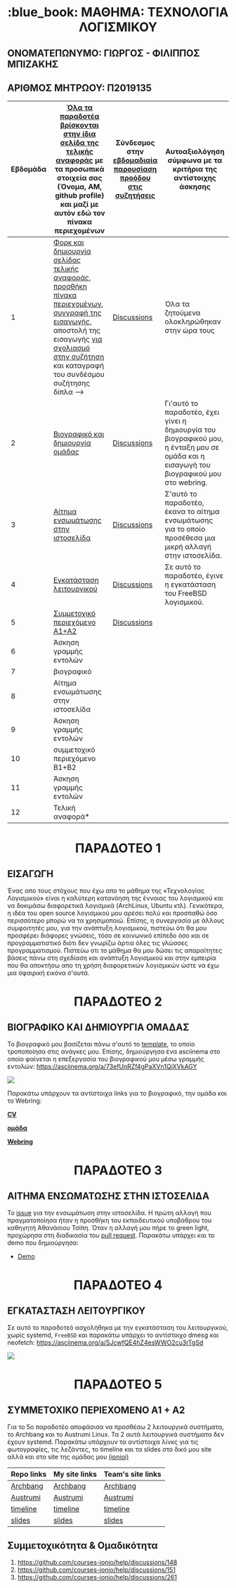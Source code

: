 <h1 align="center">:blue_book: ΜΑΘΗΜΑ: ΤΕΧΝΟΛΟΓΙΑ ΛΟΓΙΣΜΙΚΟΥ</h1>



## ΟΝΟΜΑΤΕΠΩΝΥΜΟ: ΓΙΩΡΓΟΣ - ΦΙΛΙΠΠΟΣ ΜΠΙΖΑΚΗΣ
## ΑΡΙΘΜΟΣ ΜΗΤΡΩΟΥ: Π2019135 



| Εβδομάδα | [Όλα τα παραδοτέα βρίσκονται στην ίδια σελίδα της τελικής αναφοράς](https://courses-ionio.github.io/help/deliverables/) με τα προσωπικά στοιχεία σας (Όνομα, ΑΜ, github profile) και μαζί με αυτόν εδώ τον πίνακα περιεχομένων | Σύνδεσμος στην [εβδομαδιαία παρουσίαση προόδου στις συζητήσεις](https://github.com/courses-ionio/help/discussions/categories/show-and-tell) | Αυτοαξιολόγηση σύμφωνα με τα κριτήρια της αντίστοιχης άσκησης |
| --- | --- | --- | --- |
| 1 | [Φορκ και δημιουργία σελίδας τελικής αναφοράς](https://courses-ionio.github.io/help/guide/), [προσθήκη πίνακα περιεχομένων](https://raw.githubusercontent.com/courses-ionio/sw/master/README.md), [συγγραφή της εισαγωγής](https://courses-ionio.github.io/help/intro/), αποστολή της εισαγωγής [για σχολιασμό στην συζήτηση](https://github.com/courses-ionio/help/discussions/categories/show-and-tell) και καταγραφή του συνδέσμου συζήτησης δίπλα --> |[Discussions](https://github.com/courses-ionio/help/discussions/59) |Όλα τα ζητούμενα ολοκληρώθηκαν στην ώρα τους|
| 2 | [Βιογραφικό και δημιουργία ομάδας](#παραδοτεο-2) |[Discussions](https://github.com/courses-ionio/help/discussions/182) | 	Γι'αυτό το παραδοτέο, έχει γίνει η δημιουργία του βιογραφικού μου, η ένταξη μου σε ομάδα και η εισαγωγή του βιογραφικού μου στο webring.
| 3 | [Αίτημα ενσωμάτωσης στην ιστοσελίδα](#παραδοτεο-3) |[Discussions](https://github.com/courses-ionio/help/discussions/493) | Σ'αυτό το παραδοτέο, έκανα το αίτημα ενσωμάτωσης για το οποίο προσέθεσα μια μικρή αλλαγή στην ιστοσελίδα.   |
| 4 | [Εγκατάσταση λειτουργικού](#παραδοτεο-4) | [Discussions](https://github.com/courses-ionio/help/discussions/381)|Σε αυτό το παραδοτέο, έγινε η εγκατάσταση του FreeBSD λογισμικού. |
| 5 | [Συμμετοχικό περιεχόμενο A1+A2](#παραδοτεο-5) |[Discussions](https://github.com/courses-ionio/help/discussions/564) | |
| 6 | Άσκηση γραμμής εντολών | | |
| 7 | βιογραφικό | | |
| 8 | Αίτημα ενσωμάτωσης στην ιστοσελίδα | | |
| 9 | Άσκηση γραμμής εντολών | | |
| 10 | συμμετοχικό περιεχόμενο B1+B2 | | |
| 11 | Άσκηση γραμμής εντολών | | |
| 12 | Τελική αναφορά* | | |



<h1 align="center">ΠΑΡΑΔΟΤΕΟ 1</h1>

## ΕΙΣΑΓΩΓΗ
Ένας απο τους στόχους που έχω απο το μάθημα της «Τεχνολογίας Λογισμικού» είναι η καλύτερη κατανόηση της έννοιας του λογισμικού και να δοκιμάσω διαφορετικά λογισμικά (ArchLinux, Ubuntu κτλ). Γενικότερα, η ιδέα του open source λογισμικού μου αρέσει πολύ και προσπαθώ όσο περισσότερο μπορώ να τα χρησιμοποιώ. Επίσης, η συνεργασία με άλλους συμφοιτητές μου, για την ανάπτυξη λογισμικού, πιστεύω ότι θα μου προσφέρει διάφορες γνώσεις, τόσο σε κοινωνικό επίπεδο όσο και σε προγραμματιστικό διότι δεν γνωρίζω άρτια όλες τις γλώσσες προγραμματισμού. Πιστεύω οτι το μάθημα θα μου δώσει τις απαραίτητες βάσεις πάνω στη σχεδίαση και ανάπτυξη λογισμικού και στην εμπειρία που θα αποκτήσω απο τη χρήση διαφορετικών λογισμικών ώστε να έχω μια σφαιρική εικόνα σ'αυτά. <br />

<h1 align="center">ΠΑΡΑΔΟΤΕΟ 2</h1>

## ΒΙΟΓΡΑΦΙΚΟ ΚΑΙ ΔΗΜΙΟΥΡΓΙΑ ΟΜΑΔΑΣ
Το βιογραφικό μου βασίζεται πάνω σ'αυτό το [template](https://github.com/sharu725/online-cv), το οποίο τροποποίησα στις ανάγκες μου. Επίσης, δημιούργησα ένα asciinema στο οποίο φαίνεται η επεξεργασία του βιογραφικού μου μέσω γραμμής εντολών: https://asciinema.org/a/73efUnRZf4gPaXVn1QiXVkAGY

<a href="https://asciinema.org/a/73efUnRZf4gPaXVn1QiXVkAGY" target="_blank"><img src="https://asciinema.org/a/73efUnRZf4gPaXVn1QiXVkAGY.svg" /></a>

Παρακάτω υπάρχουν τα αντίστοιχα links για το βιογραφικό, την ομάδα και το Webring:

**[CV](https://p19biza.github.io/online-cv/)** 

**[ομάδα](https://github.com/ionioi)** 

**[Webring](https://ionioi.netlify.app/)** 

<h1 align="center">ΠΑΡΑΔΟΤΕΟ 3</h1>

## ΑΙΤΗΜΑ ΕΝΣΩΜΑΤΩΣΗΣ ΣΤΗΝ ΙΣΤΟΣΕΛΙΔΑ
Το [issue](https://github.com/ioniodi/sitegr/issues/343) για την ενσωμάτωση στην ιστοσελίδα. Η πρώτη αλλαγή που πραγματοποίησα ήταν η προσθήκη του εκπαιδευτικού υποβάθρου του καθηγητή Αθανάσιου Τσίπη. Όταν η αλλαγή μου πήρε το green light, προχώρησα στη διαδικασία του [pull request](https://github.com/ioniodi/all_collections/pull/54). Παρακάτω υπάρχει και το demo που δημιούργησα: 

- [Demo](https://fancy-dieffenbachia-dba4f9.netlify.app//people/atsipis/)

<h1 align="center">ΠΑΡΑΔΟΤΕΟ 4</h1>

## ΕΓΚΑΤΑΣΤΑΣΗ ΛΕΙΤΟΥΡΓΙΚΟΥ 

Σε αυτό το παραδοτεό ασχολήθηκα με την εγκατάσταση του λειτουργικού, χωρίς systemd, `FreeBSD` και παρακάτω υπάρχει το αντίστοιχο dmesg και neofetch: https://asciinema.org/a/SJcwfQE4hZ4esWWO2cu3rTgSd

<a href="https://asciinema.org/a/SJcwfQE4hZ4esWWO2cu3rTgSd" target="_blank"><img src="https://asciinema.org/a/SJcwfQE4hZ4esWWO2cu3rTgSd.svg" /></a>

<h1 align="center">ΠΑΡΑΔΟΤΕΟ 5</h1>

## ΣΥΜΜΕΤΟΧΙΚΟ ΠΕΡΙΕΧΟΜΕΝΟ Α1 + Α2
Για το 5ο παραδοτέο αποφάσισα να προσθέσω 2 λειτουργικά συστήματα, το Archbang και το Austrumi Linux. Τα 2 αυτά λειτουργικά συστήματα δεν έχουν systemd. Παρακάτω υπάρχουν τα αντίστοιχα λίνκς για τις φωτογραφίες, τις λεζάντες, το timeline και τα slides στο δικό μου site αλλά και στο site της ομάδας μου [(ionioi)](https://github.com/ionioi)

| Repo links | My site links | Team's site links | 
| --- | --- | --- | 
| [Archbang](https://github.com/p19biza/_gallery/blob/2019135/archbang.md) | [Archbang](https://peaceful-clafoutis-11f22f.netlify.app//gallery/archbang/) | [Archbang](https://ionioi-site.netlify.app/gallery/archbang/)
| [Austrumi](https://github.com/p19biza/_gallery/blob/2019135/austrumi.md) | [Austrumi](https://peaceful-clafoutis-11f22f.netlify.app//gallery/austrumi/) | [Austrumi](https://ionioi-site.netlify.app/gallery/austrumi/)
| [timeline](https://github.com/p19biza/site/blob/2019135/_timeline/os-apps.md) | [timeline](https://peaceful-clafoutis-11f22f.netlify.app//timeline/os-apps/) | [timeline](https://ionioi-site.netlify.app/timeline/os-apps/) |
| [slides](https://github.com/p19biza/site/blob/2019135/_slides/os.md) | [slides](https://peaceful-clafoutis-11f22f.netlify.app//slides/os/) | [slides](https://ionioi-site.netlify.app/slides/os/) |

## Συμμετοχικότητα & Ομαδικότητα

1. https://github.com/courses-ionio/help/discussions/148
2. https://github.com/courses-ionio/help/discussions/151
3. https://github.com/courses-ionio/help/discussions/261

